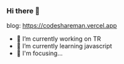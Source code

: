 ### Hi there 👋

blog: https://codeshareman.vercel.app

- 🔭 I’m currently working on TR
- 🌱 I’m currently learning javascript
- 👋 I'm focusing...


